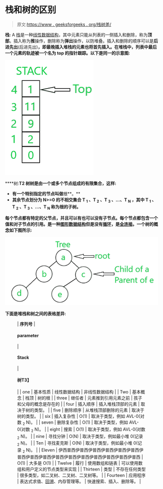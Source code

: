 # 栈和树的区别

> 原文:[https://www . geeksforgeeks . org/栈树差/](https://www.geeksforgeeks.org/difference-between-stack-and-tree/)

**栈:** A [栈](https://www.geeksforgeeks.org/stack-data-structure/)是一种[线性数据结构](https://www.geeksforgeeks.org/difference-between-linear-and-non-linear-data-structures/)，其中元素只能从列表的一侧插入和删除，称为**顶部**。插入称为**推**操作，删除称为**弹出**操作，以防堆叠。插入和删除的顺序可以是**后进先出**(后进先出)**，即最晚插入堆栈的元素也将首先插入。在堆栈中，列表中最后一个元素的轨迹被一个名为 **top** 的指针跟踪。以下是同一的示意图:**

**[![](img/1462fa8ba3e35c12b8cee9ab04916e41.png)](https://media.geeksforgeeks.org/wp-content/uploads/20201203160408/stack.png)**

****树:**T2 树树是由一个或多个节点组成的有限集合，这样:**

*   **有一个特别指定的节点叫做**根**。**
*   **其余节点划分为 N>=0 的不相交集合 T <sub>1</sub> 、T <sub>2</sub> 、T <sub>3</sub> 、…、T <sub>N</sub> ，其中 **T <sub>1</sub> 、T <sub>2</sub> 、T <sub>3</sub> 、…、T <sub>N</sub>** 称为根的子树。**

**每个节点都有特定的父节点，并且可以有也可以没有子节点。每个节点都包含一个值和对子节点的引用。是一种[图形数据结构](https://www.geeksforgeeks.org/graph-data-structure-and-algorithms/)但是没有[循环](https://www.geeksforgeeks.org/print-all-the-cycles-in-an-undirected-graph/)，是[全连接](https://www.geeksforgeeks.org/connectivity-in-a-directed-graph/)。一个树的概念如下图所示:**

**[![](img/12127dae83d190fdbe238fc074c143bd.png)](https://media.geeksforgeeks.org/wp-content/uploads/20201203161853/tree.png)**

**下面是堆栈和树之间的表格差异:**

<figure class="table">

| **序列号** | 

#### **parameter**

 | 

#### **Stack**

 | 

#### **树**T3】

 |
| one | 基本性质 | 线性数据结构 | 非线性数据结构 |
| Two | 基本概念 | 栈顶 | 树的根 |
| three | 继任者 | 元素推到引用元素之前 | 孩子和父母的概念是存在的 |
| four | 插入顺序 | 插入堆栈顶部的元素 | 取决于树的类型。 |
| five | 删除顺序 | 从堆栈顶部删除的元素 | 取决于树的类型。 |
| six | 插入复杂性 | O(1) | 取决于类型，例如 AVL-0(对数 <sub>2</sub> N)。 |
| seven | 删除复杂性 | O(1) | 取决于类型，例如 AVL-0(对数 <sub>2</sub> N)。 |
| eight | 搜索 | O(1) | 取决于类型，例如 AVL-0(对数 <sub>2</sub> N)。 |
| nine | 寻找分钟 | O(N) | 取决于类型，例如最小堆 0(记录 <sub>2</sub> N)。 |
| Ten | 寻找麦克斯 | O(N) | 取决于类型，例如最小堆 0(记录 <sub>2</sub> N)。 |
| Eleven | 伊西普西伊普西伊普西伊普西伊普西伊普西伊普西伊普西伊普西伊普西伊普西伊普西伊普西伊普西伊普西伊普西 | O(1) | 大多是 O(1) |
| Twelve | 履行 | 使用数组和链表 | 可以使用数组和用户定义的节点类型来实现 |
| Thirteen | 类型 | 不存在任何类型 | 很多类型，如二叉树、二叉树、二叉树等。 |
| Fourteen | 应用程序 | 表达式求值、[回溯](https://www.geeksforgeeks.org/backtracking-algorithms/)、内存管理等。 | 快速搜索、插入、删除等。 |

</figure>